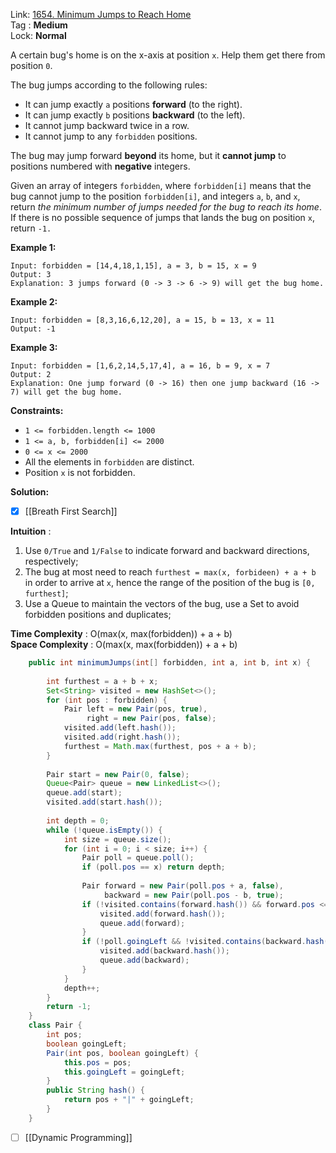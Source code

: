 Link: [1654. Minimum Jumps to Reach Home](https://leetcode.com/problems/minimum-jumps-to-reach-home/) <br>
Tag : **Medium**<br>
Lock: **Normal**

A certain bug's home is on the x-axis at position `x`. Help them get there from position `0`.

The bug jumps according to the following rules:

-   It can jump exactly `a` positions **forward** (to the right).
-   It can jump exactly `b` positions **backward** (to the left).
-   It cannot jump backward twice in a row.
-   It cannot jump to any `forbidden` positions.

The bug may jump forward **beyond** its home, but it **cannot jump** to positions numbered with **negative** integers.

Given an array of integers `forbidden`, where `forbidden[i]` means that the bug cannot jump to the position `forbidden[i]`, and integers `a`, `b`, and `x`, return _the minimum number of jumps needed for the bug to reach its home_. If there is no possible sequence of jumps that lands the bug on position `x`, return `-1.`

**Example 1:**
```
Input: forbidden = [14,4,18,1,15], a = 3, b = 15, x = 9
Output: 3
Explanation: 3 jumps forward (0 -> 3 -> 6 -> 9) will get the bug home.
```

**Example 2:**
```
Input: forbidden = [8,3,16,6,12,20], a = 15, b = 13, x = 11
Output: -1
```

**Example 3:**
```
Input: forbidden = [1,6,2,14,5,17,4], a = 16, b = 9, x = 7
Output: 2
Explanation: One jump forward (0 -> 16) then one jump backward (16 -> 7) will get the bug home.
```

**Constraints:**

-   `1 <= forbidden.length <= 1000`
-   `1 <= a, b, forbidden[i] <= 2000`
-   `0 <= x <= 2000`
-   All the elements in `forbidden` are distinct.
-   Position `x` is not forbidden.


**Solution:**

- [x] [[Breath First Search]]

**Intuition** :

1.  Use `0/True` and `1/False` to indicate forward and backward directions, respectively;
2.  The bug at most need to reach `furthest = max(x, forbideen) + a + b` in order to arrive at `x`, hence the range of the position of the bug is `[0, furthest]`;
3.  Use a Queue to maintain the vectors of the bug, use a Set to avoid forbidden positions and duplicates;

**Time Complexity** : O(max(x, max(forbidden)) + a + b)<br>
**Space Complexity** : O(max(x, max(forbidden)) + a + b)

```java
    public int minimumJumps(int[] forbidden, int a, int b, int x) {
        
        int furthest = a + b + x;
        Set<String> visited = new HashSet<>();
        for (int pos : forbidden) {
            Pair left = new Pair(pos, true),
                 right = new Pair(pos, false);
            visited.add(left.hash());
            visited.add(right.hash());
            furthest = Math.max(furthest, pos + a + b);
        }
        
        Pair start = new Pair(0, false);
        Queue<Pair> queue = new LinkedList<>();
        queue.add(start);
        visited.add(start.hash());
        
        int depth = 0;
        while (!queue.isEmpty()) {
            int size = queue.size();
            for (int i = 0; i < size; i++) {
                Pair poll = queue.poll();
                if (poll.pos == x) return depth;
                
                Pair forward = new Pair(poll.pos + a, false),
                     backward = new Pair(poll.pos - b, true);
                if (!visited.contains(forward.hash()) && forward.pos <= furthest) {
                    visited.add(forward.hash());
                    queue.add(forward);
                }
                if (!poll.goingLeft && !visited.contains(backward.hash()) && backward.pos >= 0) {
                    visited.add(backward.hash());
                    queue.add(backward);
                }
            }
            depth++;
        }
        return -1;
    }
    class Pair {
        int pos;
        boolean goingLeft;
        Pair(int pos, boolean goingLeft) {
            this.pos = pos;
            this.goingLeft = goingLeft;
        }
        public String hash() {
            return pos + "|" + goingLeft;
        }
    }
```

- [ ] [[Dynamic Programming]]
